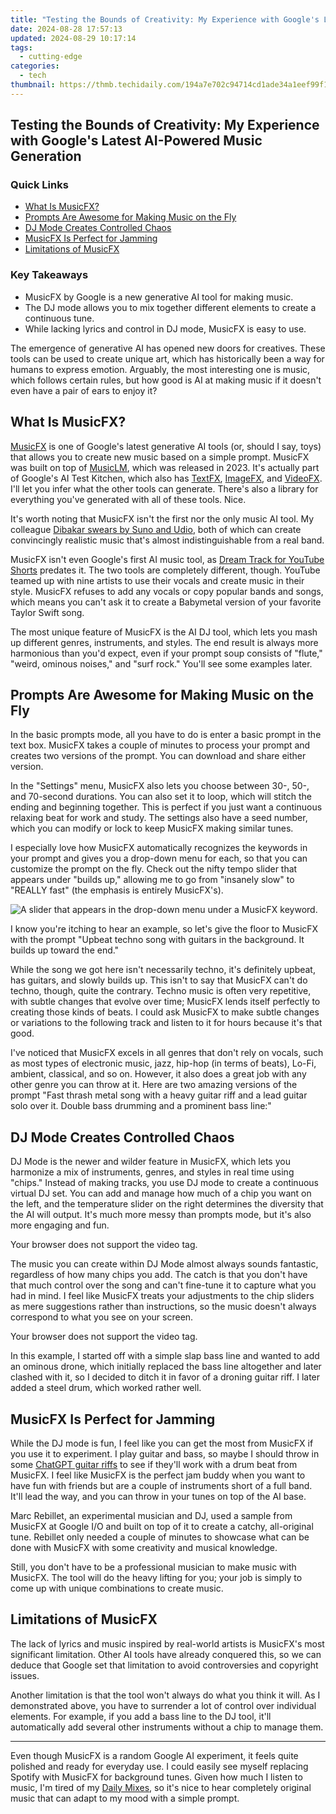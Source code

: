 ```yaml
---
title: "Testing the Bounds of Creativity: My Experience with Google's Latest AI-Powered Music Generation"
date: 2024-08-28 17:57:13
updated: 2024-08-29 10:17:14
tags:
  - cutting-edge
categories:
  - tech
thumbnail: https://thmb.techidaily.com/194a7e702c94714cd1ade34a1eef99f1c71a4608c10e7d8eb07bd33367c48152.jpg
---
```


## Testing the Bounds of Creativity: My Experience with Google's Latest AI-Powered Music Generation

### Quick Links

* [What Is MusicFX?](https://youtube-webster.techidaily.com/024-approved-youtube-earning-blueprint-achieving-bank-balances/)
* [Prompts Are Awesome for Making Music on the Fly](https://video-content-creator.techidaily.com/new-2024-approved-take-your-gopro-videos-to-the-next-level-best-alternative-editing-software/)
* [DJ Mode Creates Controlled Chaos](https://hardware-help.techidaily.com/get-the-new-brother-scanner-drivers-for-enhanced-performance-on-windows-computers/)
* [MusicFX Is Perfect for Jamming](https://youtube-webster.techidaily.com/oosting-youtube-success-mastery-with-tubebuddy/)
* [Limitations of MusicFX](https://snapchat-videos.techidaily.com/updated-2024-approved-dramatically-rewind-your-snaps-the-snapchat-way/)

### Key Takeaways

* MusicFX by Google is a new generative AI tool for making music.
* The DJ mode allows you to mix together different elements to create a continuous tune.
* While lacking lyrics and control in DJ mode, MusicFX is easy to use.

 The emergence of generative AI has opened new doors for creatives. These tools can be used to create unique art, which has historically been a way for humans to express emotion. Arguably, the most interesting one is music, which follows certain rules, but how good is AI at making music if it doesn't even have a pair of ears to enjoy it?

##  What Is MusicFX?

[MusicFX](https://aitestkitchen.withgoogle.com/tools/music-fx) is one of Google's latest generative AI tools (or, should I say, toys) that allows you to create new music based on a simple prompt. MusicFX was built on top of [MusicLM](https://blog.google/technology/ai/musiclm-google-ai-test-kitchen/), which was released in 2023\. It's actually part of Google's AI Test Kitchen, which also has [TextFX](https://aitestkitchen.withgoogle.com/tools/text-fx), [ImageFX](https://aitestkitchen.withgoogle.com/tools/image-fx), and [VideoFX](https://aitestkitchen.withgoogle.com/tools/video-fx). I'll let you infer what the other tools can generate. There's also a library for everything you've generated with all of these tools. Nice.

 It's worth noting that MusicFX isn't the first nor the only music AI tool. My colleague [Dibakar swears by Suno and Udio](https://extra-skills.techidaily.com/updated-select-15-professional-luts-to-boost-gopro-cinematography/), both of which can create convincingly realistic music that's almost indistinguishable from a real band.

 MusicFX isn't even Google's first AI music tool, as [Dream Track for YouTube Shorts](https://blog.youtube/inside-youtube/ai-and-music-experiment/) predates it. The two tools are completely different, though. YouTube teamed up with nine artists to use their vocals and create music in their style. MusicFX refuses to add any vocals or copy popular bands and songs, which means you can't ask it to create a Babymetal version of your favorite Taylor Swift song.

 The most unique feature of MusicFX is the AI DJ tool, which lets you mash up different genres, instruments, and styles. The end result is always more harmonious than you'd expect, even if your prompt soup consists of "flute," "weird, ominous noises," and "surf rock." You'll see some examples later.

##  Prompts Are Awesome for Making Music on the Fly

 In the basic prompts mode, all you have to do is enter a basic prompt in the text box. MusicFX takes a couple of minutes to process your prompt and creates two versions of the prompt. You can download and share either version.

 In the "Settings" menu, MusicFX also lets you choose between 30-, 50-, and 70-second durations. You can also set it to loop, which will stitch the ending and beginning together. This is perfect if you just want a continuous relaxing beat for work and study. The settings also have a seed number, which you can modify or lock to keep MusicFX making similar tunes.

 I especially love how MusicFX automatically recognizes the keywords in your prompt and gives you a drop-down menu for each, so that you can customize the prompt on the fly. Check out the nifty tempo slider that appears under "builds up," allowing me to go from "insanely slow" to "REALLY fast" (the emphasis is entirely MusicFX's).

![A slider that appears in the drop-down menu under a MusicFX keyword.](https://static1.howtogeekimages.com/wordpress/wp-content/uploads/2024/06/2024-06-20_01h10_05.png) 

 I know you're itching to hear an example, so let's give the floor to MusicFX with the prompt "Upbeat techno song with guitars in the background. It builds up toward the end."

 While the song we got here isn't necessarily techno, it's definitely upbeat, has guitars, and slowly builds up. This isn't to say that MusicFX can't do techno, though, quite the contrary. Techno music is often very repetitive, with subtle changes that evolve over time; MusicFX lends itself perfectly to creating those kinds of beats. I could ask MusicFX to make subtle changes or variations to the following track and listen to it for hours because it's that good.

 I've noticed that MusicFX excels in all genres that don't rely on vocals, such as most types of electronic music, jazz, hip-hop (in terms of beats), Lo-Fi, ambient, classical, and so on. However, it also does a great job with any other genre you can throw at it. Here are two amazing versions of the prompt "Fast thrash metal song with a heavy guitar riff and a lead guitar solo over it. Double bass drumming and a prominent bass line:"

##  DJ Mode Creates Controlled Chaos

 DJ Mode is the newer and wilder feature in MusicFX, which lets you harmonize a mix of instruments, genres, and styles in real time using "chips." Instead of making tracks, you use DJ mode to create a continuous virtual DJ set. You can add and manage how much of a chip you want on the left, and the temperature slider on the right determines the diversity that the AI will output. It's much more messy than prompts mode, but it's also more engaging and fun.

Your browser does not support the video tag. 

 The music you can create within DJ Mode almost always sounds fantastic, regardless of how many chips you add. The catch is that you don't have that much control over the song and can't fine-tune it to capture what you had in mind. I feel like MusicFX treats your adjustments to the chip sliders as mere suggestions rather than instructions, so the music doesn't always correspond to what you see on your screen.

Your browser does not support the video tag. 

 In this example, I started off with a simple slap bass line and wanted to add an ominous drone, which initially replaced the bass line altogether and later clashed with it, so I decided to ditch it in favor of a droning guitar riff. I later added a steel drum, which worked rather well.

##  MusicFX Is Perfect for Jamming

 While the DJ mode is fun, I feel like you can get the most from MusicFX if you use it to experiment. I play guitar and bass, so maybe I should throw in some [ChatGPT guitar riffs](https://facebook-video-recording.techidaily.com/updated-wechat-photo-frame-specifications/) to see if they'll work with a drum beat from MusicFX. I feel like MusicFX is the perfect jam buddy when you want to have fun with friends but are a couple of instruments short of a full band. It'll lead the way, and you can throw in your tunes on top of the AI base.

 Marc Rebillet, an experimental musician and DJ, used a sample from MusicFX at Google I/O and built on top of it to create a catchy, all-original tune. Rebillet only needed a couple of minutes to showcase what can be done with MusicFX with some creativity and musical knowledge.

 Still, you don't have to be a professional musician to make music with MusicFX. The tool will do the heavy lifting for you; your job is simply to come up with unique combinations to create music.

##  Limitations of MusicFX

 The lack of lyrics and music inspired by real-world artists is MusicFX's most significant limitation. Other AI tools have already conquered this, so we can deduce that Google set that limitation to avoid controversies and copyright issues.

 Another limitation is that the tool won't always do what you think it will. As I demonstrated above, you have to surrender a lot of control over individual elements. For example, if you add a bass line to the DJ tool, it'll automatically add several other instruments without a chip to manage them.

---

 Even though MusicFX is a random Google AI experiment, it feels quite polished and ready for everyday use. I could easily see myself replacing Spotify with MusicFX for background tunes. Given how much I listen to music, I'm tired of my [Daily Mixes](https://extra-tips.techidaily.com/asmr-a-soundtrack-to-better-health-and-happiness-for-2024/), so it's nice to hear completely original music that can adapt to my mood with a simple prompt.

<ins class="adsbygoogle"
     style="display:block"
     data-ad-format="autorelaxed"
     data-ad-client="ca-pub-7571918770474297"
     data-ad-slot="1223367746"></ins>



<ins class="adsbygoogle"
     style="display:block"
     data-ad-client="ca-pub-7571918770474297"
     data-ad-slot="8358498916"
     data-ad-format="auto"
     data-full-width-responsive="true"></ins>

